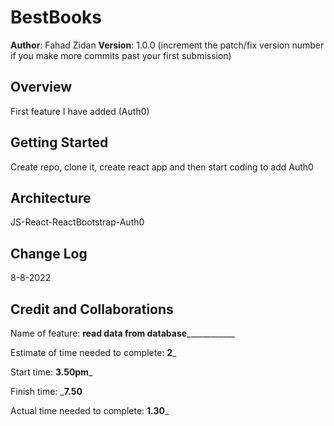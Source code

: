 # BestBooks

**Author**: Fahad Zidan
**Version**: 1.0.0 (increment the patch/fix version number if you make more commits past your first submission)

## Overview
First feature I have added (Auth0) 

## Getting Started
Create repo, clone it, create react app and then start coding to add Auth0 

## Architecture
JS-React-ReactBootstrap-Auth0

## Change Log
8-8-2022

## Credit and Collaborations
<!-- Give credit (and a link) to other people or resources that helped you build this application. -->

Name of feature: __________read data from database______________________

Estimate of time needed to complete: __2___

Start time: __3.50pm___

Finish time: ___7.50__

Actual time needed to complete: __1.30___
